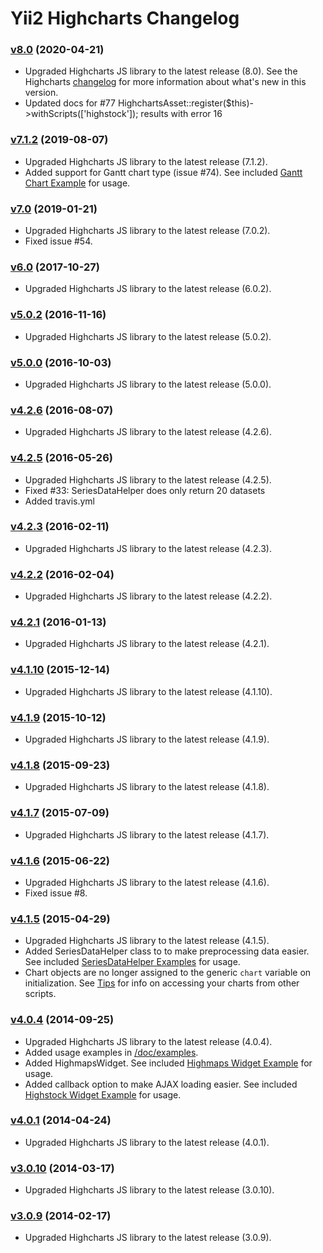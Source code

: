 Yii2 Highcharts Changelog
=========================

### [v8.0](https://github.com/sankaest/yii2-highcharts/releases/tag/v7.1.2) (2020-04-21) ###
* Upgraded Highcharts JS library to the latest release (8.0). See the Highcharts [changelog](https://www.highcharts.com/blog/changelog/) for more information about what's new in this version.
* Updated docs for #77 HighchartsAsset::register($this)->withScripts(['highstock']); results with error 16

### [v7.1.2](https://github.com/sankaest/yii2-highcharts/releases/tag/v7.1.2) (2019-08-07) ###
* Upgraded Highcharts JS library to the latest release (7.1.2).
* Added support for Gantt chart type (issue #74). See included [Gantt Chart Example](https://github.com/sankaest/yii2-highcharts/tree/master/doc/examples/highcharts.md#gantt-chart) for usage.

### [v7.0](https://github.com/sankaest/yii2-highcharts/releases/tag/v7.0) (2019-01-21) ###
* Upgraded Highcharts JS library to the latest release (7.0.2).
* Fixed issue #54.

### [v6.0](https://github.com/sankaest/yii2-highcharts/releases/tag/v6.0) (2017-10-27) ###
* Upgraded Highcharts JS library to the latest release (6.0.2).

### [v5.0.2](https://github.com/sankaest/yii2-highcharts/releases/tag/v5.0.2) (2016-11-16) ###
* Upgraded Highcharts JS library to the latest release (5.0.2).

### [v5.0.0](https://github.com/sankaest/yii2-highcharts/releases/tag/v5.0.0) (2016-10-03) ###
* Upgraded Highcharts JS library to the latest release (5.0.0).

### [v4.2.6](https://github.com/sankaest/yii2-highcharts/releases/tag/v4.2.6) (2016-08-07) ###
* Upgraded Highcharts JS library to the latest release (4.2.6).

### [v4.2.5](https://github.com/sankaest/yii2-highcharts/releases/tag/v4.2.5) (2016-05-26) ###
* Upgraded Highcharts JS library to the latest release (4.2.5).
* Fixed #33: SeriesDataHelper does only return 20 datasets
* Added travis.yml

### [v4.2.3](https://github.com/sankaest/yii2-highcharts/releases/tag/v4.2.3) (2016-02-11) ###
* Upgraded Highcharts JS library to the latest release (4.2.3).

### [v4.2.2](https://github.com/sankaest/yii2-highcharts/releases/tag/v4.2.2) (2016-02-04) ###
* Upgraded Highcharts JS library to the latest release (4.2.2).

### [v4.2.1](https://github.com/sankaest/yii2-highcharts/releases/tag/v4.2.1) (2016-01-13) ###
* Upgraded Highcharts JS library to the latest release (4.2.1).

### [v4.1.10](https://github.com/sankaest/yii2-highcharts/releases/tag/v4.1.10) (2015-12-14) ###
* Upgraded Highcharts JS library to the latest release (4.1.10).

### [v4.1.9](https://github.com/sankaest/yii2-highcharts/releases/tag/v4.1.9) (2015-10-12) ###
* Upgraded Highcharts JS library to the latest release (4.1.9).

### [v4.1.8](https://github.com/sankaest/yii2-highcharts/releases/tag/v4.1.8) (2015-09-23) ###
* Upgraded Highcharts JS library to the latest release (4.1.8).

### [v4.1.7](https://github.com/sankaest/yii2-highcharts/releases/tag/v4.1.7) (2015-07-09) ###
* Upgraded Highcharts JS library to the latest release (4.1.7).

### [v4.1.6](https://github.com/sankaest/yii2-highcharts/releases/tag/v4.1.6) (2015-06-22) ###
* Upgraded Highcharts JS library to the latest release (4.1.6).
* Fixed issue #8.

### [v4.1.5](https://github.com/sankaest/yii2-highcharts/releases/tag/v4.1.5) (2015-04-29) ###
* Upgraded Highcharts JS library to the latest release (4.1.5).
* Added SeriesDataHelper class to to make preprocessing data easier. See included [SeriesDataHelper Examples](https://github.com/sankaest/yii2-highcharts/tree/master/doc/examples/series-data-helper.md) for usage.
* Chart objects are no longer assigned to the generic `chart` variable on initialization. See [Tips](https://github.com/sankaest/yii2-highcharts/tree/master/README.md#tips) for info on accessing your charts from other scripts.

### [v4.0.4](https://github.com/sankaest/yii2-highcharts/releases/tag/v4.0.4) (2014-09-25) ###
* Upgraded Highcharts JS library to the latest release (4.0.4). 
* Added usage examples in [/doc/examples](https://github.com/sankaest/yii2-highcharts/tree/master/doc/examples).
* Added HighmapsWidget. See included [Highmaps Widget Example](https://github.com/sankaest/yii2-highcharts/tree/master/doc/examples/highmaps.md) for usage.
* Added callback option to make AJAX loading easier. See included [Highstock Widget Example](https://github.com/sankaest/yii2-highcharts/tree/master/doc/examples/highstock.md) for usage.

### [v4.0.1](https://github.com/sankaest/yii2-highcharts/releases/tag/v4.0.1) (2014-04-24) ###
* Upgraded Highcharts JS library to the latest release (4.0.1).

### [v3.0.10](https://github.com/sankaest/yii2-highcharts/releases/tag/v3.0.10) (2014-03-17) ###
* Upgraded Highcharts JS library to the latest release (3.0.10).

### [v3.0.9](https://github.com/sankaest/yii2-highcharts/releases/tag/v3.0.9) (2014-02-17) ###
* Upgraded Highcharts JS library to the latest release (3.0.9).
